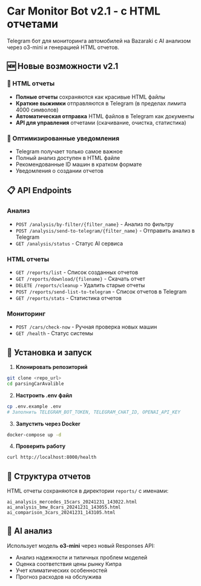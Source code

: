 # Car Monitor Bot v2.1 - с HTML отчетами

Telegram бот для мониторинга автомобилей на Bazaraki с AI анализом через o3-mini и генерацией HTML отчетов.

## 🆕 Новые возможности v2.1

### 📄 HTML отчеты
- **Полные отчеты** сохраняются как красивые HTML файлы
- **Краткие выжимки** отправляются в Telegram (в пределах лимита 4000 символов)
- **Автоматическая отправка** HTML файлов в Telegram как документы
- **API для управления** отчетами (скачивание, очистка, статистика)

### 🤖 Оптимизированные уведомления
- Telegram получает только самое важное
- Полный анализ доступен в HTML файле
- Рекомендованные ID машин в кратком формате
- Уведомления о создании отчетов

## 📋 API Endpoints

### Анализ
- `POST /analysis/by-filter/{filter_name}` - Анализ по фильтру
- `POST /analysis/send-to-telegram/{filter_name}` - Отправить анализ в Telegram
- `GET /analysis/status` - Статус AI сервиса

### HTML отчеты  
- `GET /reports/list` - Список созданных отчетов
- `GET /reports/download/{filename}` - Скачать отчет
- `DELETE /reports/cleanup` - Удалить старые отчеты
- `POST /reports/send-list-to-telegram` - Список отчетов в Telegram
- `GET /reports/stats` - Статистика отчетов

### Мониторинг
- `POST /cars/check-now` - Ручная проверка новых машин
- `GET /health` - Статус системы

## 🔧 Установка и запуск

1. **Клонировать репозиторий**
```bash
git clone <repo_url>
cd parsingCarAvalible
```

2. **Настроить .env файл**
```bash
cp .env.example .env
# Заполнить TELEGRAM_BOT_TOKEN, TELEGRAM_CHAT_ID, OPENAI_API_KEY
```

3. **Запустить через Docker**
```bash
docker-compose up -d
```

4. **Проверить работу**
```bash
curl http://localhost:8000/health
```

## 📁 Структура отчетов

HTML отчеты сохраняются в директории `reports/` с именами:
```
ai_analysis_mercedes_15cars_20241231_143022.html
ai_analysis_bmw_8cars_20241231_143055.html
ai_comparison_3cars_20241231_143105.html
```

## 🤖 AI анализ

Использует модель **o3-mini** через новый Responses API:
- Анализ надежности и типичных проблем моделей
- Оценка соответствия цены рынку Кипра  
- Учет климатических особенностей
- Прогноз расходов на обслужива
